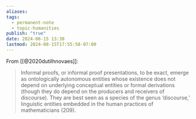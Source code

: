 ```yaml
---
aliases: 
tags:
  - permanent-note
  - topic-humanities
publish: "true"
date: 2024-06-15 13:30
lastmod: 2024-08-15T17:55:58-07:00
---
```

From [[@2020dutilhnovaes]]:
>Informal proofs, or informal proof presentations, to be exact, emerge as ontologically autonomous entities whose existence does not depend on underlying conceptual entities or formal derivations (though they do depend on the producers and receivers of discourse). They are best seen as a species of the genus ‘discourse,’ linguistic entities embedded in the human practices of mathematicians (209).
